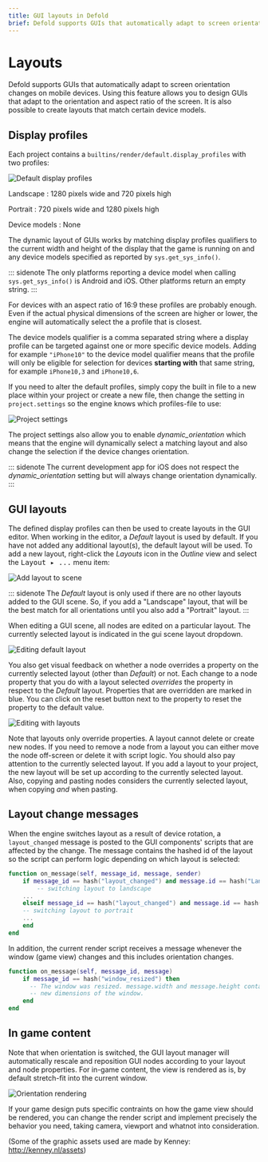 ```yaml
---
title: GUI layouts in Defold
brief: Defold supports GUIs that automatically adapt to screen orientation changes on mobile devices. This document explains how the feature works.
---
```


# Layouts

Defold supports GUIs that automatically adapt to screen orientation changes on mobile devices. Using this feature allows you to design GUIs that adapt to the orientation and aspect ratio of the screen. It is also possible to create layouts that match certain device models.

## Display profiles

Each project contains a `builtins/render/default.display_profiles` with two profiles:

![Default display profiles](images/layouts/layouts_display_profiles.png)

Landscape
: 1280 pixels wide and 720 pixels high

Portrait
: 720 pixels wide and 1280 pixels high

Device models
: None

The dynamic layout of GUIs works by matching display profiles qualifiers to the current width and height of the display that the game is running on and any device models specified as reported by `sys.get_sys_info()`.

::: sidenote
The only platforms reporting a device model when calling `sys.get_sys_info()` is Android and iOS. Other platforms return an empty string.
:::

For devices with an aspect ratio of 16:9 these profiles are probably enough. Even if the actual physical dimensions of the screen are higher or lower, the engine will automatically select the a profile that is closest.

The device models qualifier is a comma separated string where a display profile can be targeted against one or more specific device models. Adding for example `"iPhone10"` to the device model qualifier means that the profile will only be eligible for selection for devices **starting with** that same string, for example `iPhone10,3` and `iPhone10,6`.

If you need to alter the default profiles, simply copy the built in file to a new place within your project or create a new file, then change the setting in `project.settings` so the engine knows which profiles-file to use:

![Project settings](images/layouts/layouts_project_settings.png)

The project settings also allow you to enable *dynamic_orientation* which means that the engine will dynamically select a matching layout and also change the selection if the device changes orientation.

::: sidenote
The current development app for iOS does not respect the *dynamic_orientation* setting but will always change orientation dynamically.
:::

## GUI layouts

The defined display profiles can then be used to create layouts in the GUI editor. When working in the editor, a *Default* layout is used by default. If you have not added any additional layout(s), the default layout will be used. To add a new layout, right-click the *Layouts* icon in the *Outline* view and select the <kbd>Layout ▸ ...</kbd> menu item:

![Add layout to scene](images/layouts/layouts_add.png)

::: sidenote
The *Default* layout is only used if there are no other layouts added to the GUI scene. So, if you add a "Landscape" layout, that will be the best match for all orientations until you also add a "Portrait" layout.
:::

When editing a GUI scene, all nodes are edited on a particular layout. The currently selected layout is indicated in the gui scene layout dropdown.

![Editing default layout](images/layouts/layouts_default.png)

You also get visual feedback on whether a node overrides a property on the currently selected layout (other than *Default*) or not. Each change to a node property that you do with a layout selected _overrides_ the property in respect to the *Default* layout. Properties that are overridden are marked in blue. You can click on the reset button next to the property to reset the property to the default value.

![Editing with layouts](images/layouts/layouts_modified.png)

Note that layouts only override properties. A layout cannot delete or create new nodes. If you need to remove a node from a layout you can either move the node off-screen or delete it with script logic. You should also pay attention to the currently selected layout. If you add a layout to your project, the new layout will be set up according to the currently selected layout. Also, copying and pasting nodes considers the currently selected layout, when copying *and* when pasting.

## Layout change messages

When the engine switches layout as a result of device rotation, a `layout_changed` message is posted to the GUI components' scripts that are affected by the change. The message contains the hashed id of the layout so the script can perform logic depending on which layout is selected:

```lua
function on_message(self, message_id, message, sender)
    if message_id == hash("layout_changed") and message.id == hash("Landscape") then
        -- switching layout to landscape
    ...
    elseif message_id == hash("layout_changed") and message.id == hash("Portrait") then
    -- switching layout to portrait
    ...
    end
end
```

In addition, the current render script receives a message whenever the window (game view) changes and this includes orientation changes.

```lua
function on_message(self, message_id, message)
    if message_id == hash("window_resized") then
      -- The window was resized. message.width and message.height contain the
      -- new dimensions of the window.
    end
end
```

## In game content

Note that when orientation is switched, the GUI layout manager will automatically rescale and reposition GUI nodes according to your layout and node properties. For in-game content, the view is rendered as is, by default stretch-fit into the current window.

![Orientation rendering](images/layouts/layouts_orientation.png)

If your game design puts specific contraints on how the game view should be rendered, you can change the render script and implement precisely the behavior you need, taking camera, viewport and whatnot into consideration.

(Some of the graphic assets used are made by Kenney: http://kenney.nl/assets)
